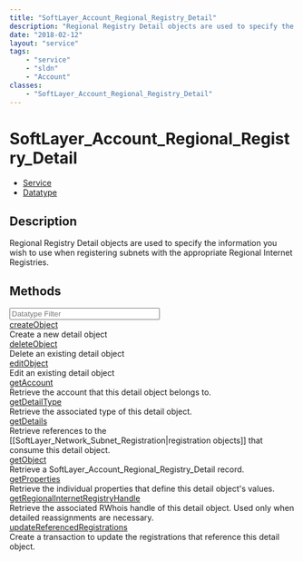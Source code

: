 ```yaml
---
title: "SoftLayer_Account_Regional_Registry_Detail"
description: "Regional Registry Detail objects are used to specify the information you wish to use when registering subnets with the a... "
date: "2018-02-12"
layout: "service"
tags:
    - "service"
    - "sldn"
    - "Account"
classes:
    - "SoftLayer_Account_Regional_Registry_Detail"
---
```

# SoftLayer_Account_Regional_Registry_Detail
<div id='service-datatype'>
    <ul id='sldn-reference-tabs'>
    <li id='service'> <a href='/reference/services/SoftLayer_Account_Regional_Registry_Detail' >Service</a></li>    <li id='datatype'> <a href='/reference/datatypes/SoftLayer_Account_Regional_Registry_Detail' >Datatype</a></li>
    </ul>
</div>

## Description
Regional Registry Detail objects are used to specify the information you wish to use when registering subnets with the appropriate Regional Internet Registries. 



        
<div id="properties" class="content">
    <h2>Methods</h2>
    <div class="view-filters">
        <div class="clearfix">
            <div class="search-input-box">
                <input placeholder="Datatype Filter" onkeyup="titleSearch(inputId='edit-combine', divId='method-div', elementClass='method-row')" 
                    type="text" id="edit-combine" value="" size="30" maxlength="128" class="form-text">
            </div>
        </div>
    </div>
    <div id="method-div">
            <div class="method-row">
                        <span class='view-field-title'><a href='/reference/services/SoftLayer_Account_Regional_Registry_Detail/createObject'> createObject</a> </span>
            <div class='views-field-body'>Create a new detail object</div>
        </div>
            <div class="method-row">
                        <span class='view-field-title'><a href='/reference/services/SoftLayer_Account_Regional_Registry_Detail/deleteObject'> deleteObject</a> </span>
            <div class='views-field-body'>Delete an existing detail object</div>
        </div>
            <div class="method-row">
                        <span class='view-field-title'><a href='/reference/services/SoftLayer_Account_Regional_Registry_Detail/editObject'> editObject</a> </span>
            <div class='views-field-body'>Edit an existing detail object</div>
        </div>
            <div class="method-row">
                        <span class='view-field-title'><a href='/reference/services/SoftLayer_Account_Regional_Registry_Detail/getAccount'> getAccount</a> </span>
            <div class='views-field-body'>Retrieve the account that this detail object belongs to.</div>
        </div>
            <div class="method-row">
                        <span class='view-field-title'><a href='/reference/services/SoftLayer_Account_Regional_Registry_Detail/getDetailType'> getDetailType</a> </span>
            <div class='views-field-body'>Retrieve the associated type of this detail object.</div>
        </div>
            <div class="method-row">
                        <span class='view-field-title'><a href='/reference/services/SoftLayer_Account_Regional_Registry_Detail/getDetails'> getDetails</a> </span>
            <div class='views-field-body'>Retrieve references to the [[SoftLayer_Network_Subnet_Registration|registration objects]] that consume this detail object.</div>
        </div>
            <div class="method-row">
                        <span class='view-field-title'><a href='/reference/services/SoftLayer_Account_Regional_Registry_Detail/getObject'> getObject</a> </span>
            <div class='views-field-body'>Retrieve a SoftLayer_Account_Regional_Registry_Detail record.</div>
        </div>
            <div class="method-row">
                        <span class='view-field-title'><a href='/reference/services/SoftLayer_Account_Regional_Registry_Detail/getProperties'> getProperties</a> </span>
            <div class='views-field-body'>Retrieve the individual properties that define this detail object's values.</div>
        </div>
            <div class="method-row">
                        <span class='view-field-title'><a href='/reference/services/SoftLayer_Account_Regional_Registry_Detail/getRegionalInternetRegistryHandle'> getRegionalInternetRegistryHandle</a> </span>
            <div class='views-field-body'>Retrieve the associated RWhois handle of this detail object. Used only when detailed reassignments are necessary.</div>
        </div>
            <div class="method-row">
                        <span class='view-field-title'><a href='/reference/services/SoftLayer_Account_Regional_Registry_Detail/updateReferencedRegistrations'> updateReferencedRegistrations</a> </span>
            <div class='views-field-body'>Create a transaction to update the registrations that reference this detail object.</div>
        </div>
        </div>
</div>

